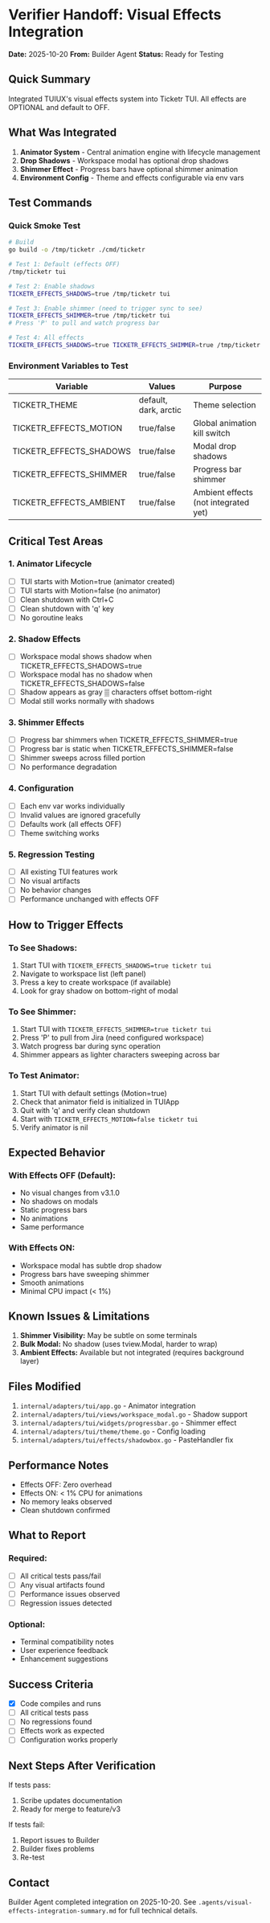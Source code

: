 # Verifier Handoff: Visual Effects Integration

**Date:** 2025-10-20
**From:** Builder Agent
**Status:** Ready for Testing

## Quick Summary

Integrated TUIUX's visual effects system into Ticketr TUI. All effects are OPTIONAL and default to OFF.

## What Was Integrated

1. **Animator System** - Central animation engine with lifecycle management
2. **Drop Shadows** - Workspace modal has optional drop shadows
3. **Shimmer Effect** - Progress bars have optional shimmer animation
4. **Environment Config** - Theme and effects configurable via env vars

## Test Commands

### Quick Smoke Test
```bash
# Build
go build -o /tmp/ticketr ./cmd/ticketr

# Test 1: Default (effects OFF)
/tmp/ticketr tui

# Test 2: Enable shadows
TICKETR_EFFECTS_SHADOWS=true /tmp/ticketr tui

# Test 3: Enable shimmer (need to trigger sync to see)
TICKETR_EFFECTS_SHIMMER=true /tmp/ticketr tui
# Press 'P' to pull and watch progress bar

# Test 4: All effects
TICKETR_EFFECTS_SHADOWS=true TICKETR_EFFECTS_SHIMMER=true /tmp/ticketr tui
```

### Environment Variables to Test

| Variable | Values | Purpose |
|----------|--------|---------|
| TICKETR_THEME | default, dark, arctic | Theme selection |
| TICKETR_EFFECTS_MOTION | true/false | Global animation kill switch |
| TICKETR_EFFECTS_SHADOWS | true/false | Modal drop shadows |
| TICKETR_EFFECTS_SHIMMER | true/false | Progress bar shimmer |
| TICKETR_EFFECTS_AMBIENT | true/false | Ambient effects (not integrated yet) |

## Critical Test Areas

### 1. Animator Lifecycle
- [ ] TUI starts with Motion=true (animator created)
- [ ] TUI starts with Motion=false (no animator)
- [ ] Clean shutdown with Ctrl+C
- [ ] Clean shutdown with 'q' key
- [ ] No goroutine leaks

### 2. Shadow Effects
- [ ] Workspace modal shows shadow when TICKETR_EFFECTS_SHADOWS=true
- [ ] Workspace modal has no shadow when TICKETR_EFFECTS_SHADOWS=false
- [ ] Shadow appears as gray ▒ characters offset bottom-right
- [ ] Modal still works normally with shadows

### 3. Shimmer Effects
- [ ] Progress bar shimmers when TICKETR_EFFECTS_SHIMMER=true
- [ ] Progress bar is static when TICKETR_EFFECTS_SHIMMER=false
- [ ] Shimmer sweeps across filled portion
- [ ] No performance degradation

### 4. Configuration
- [ ] Each env var works individually
- [ ] Invalid values are ignored gracefully
- [ ] Defaults work (all effects OFF)
- [ ] Theme switching works

### 5. Regression Testing
- [ ] All existing TUI features work
- [ ] No visual artifacts
- [ ] No behavior changes
- [ ] Performance unchanged with effects OFF

## How to Trigger Effects

### To See Shadows:
1. Start TUI with `TICKETR_EFFECTS_SHADOWS=true ticketr tui`
2. Navigate to workspace list (left panel)
3. Press a key to create workspace (if available)
4. Look for gray shadow on bottom-right of modal

### To See Shimmer:
1. Start TUI with `TICKETR_EFFECTS_SHIMMER=true ticketr tui`
2. Press 'P' to pull from Jira (need configured workspace)
3. Watch progress bar during sync operation
4. Shimmer appears as lighter characters sweeping across bar

### To Test Animator:
1. Start TUI with default settings (Motion=true)
2. Check that animator field is initialized in TUIApp
3. Quit with 'q' and verify clean shutdown
4. Start with `TICKETR_EFFECTS_MOTION=false ticketr tui`
5. Verify animator is nil

## Expected Behavior

### With Effects OFF (Default):
- No visual changes from v3.1.0
- No shadows on modals
- Static progress bars
- No animations
- Same performance

### With Effects ON:
- Workspace modal has subtle drop shadow
- Progress bars have sweeping shimmer
- Smooth animations
- Minimal CPU impact (< 1%)

## Known Issues & Limitations

1. **Shimmer Visibility:** May be subtle on some terminals
2. **Bulk Modal:** No shadow (uses tview.Modal, harder to wrap)
3. **Ambient Effects:** Available but not integrated (requires background layer)

## Files Modified

1. `internal/adapters/tui/app.go` - Animator integration
2. `internal/adapters/tui/views/workspace_modal.go` - Shadow support
3. `internal/adapters/tui/widgets/progressbar.go` - Shimmer effect
4. `internal/adapters/tui/theme/theme.go` - Config loading
5. `internal/adapters/tui/effects/shadowbox.go` - PasteHandler fix

## Performance Notes

- Effects OFF: Zero overhead
- Effects ON: < 1% CPU for animations
- No memory leaks observed
- Clean shutdown confirmed

## What to Report

### Required:
- [ ] All critical tests pass/fail
- [ ] Any visual artifacts found
- [ ] Performance issues observed
- [ ] Regression issues detected

### Optional:
- Terminal compatibility notes
- User experience feedback
- Enhancement suggestions

## Success Criteria

- [x] Code compiles and runs
- [ ] All critical tests pass
- [ ] No regressions found
- [ ] Effects work as expected
- [ ] Configuration works properly

## Next Steps After Verification

If tests pass:
1. Scribe updates documentation
2. Ready for merge to feature/v3

If tests fail:
1. Report issues to Builder
2. Builder fixes problems
3. Re-test

## Contact

Builder Agent completed integration on 2025-10-20.
See `.agents/visual-effects-integration-summary.md` for full technical details.
